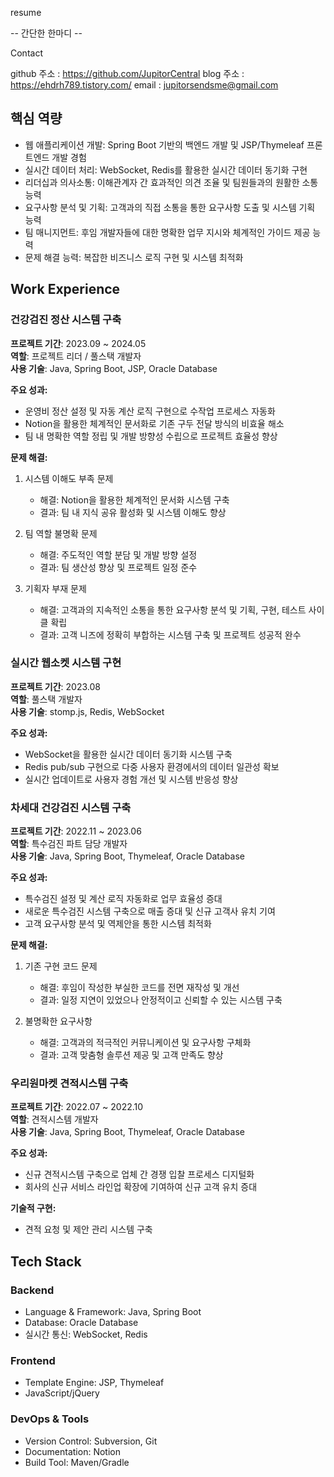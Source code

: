
resume

-- 간단한 한마디 --

Contact

github 주소 : https://github.com/JupitorCentral
blog 주소 : https://ehdrh789.tistory.com/
email : jupitorsendsme@gmail.com


## 핵심 역량
- 웹 애플리케이션 개발: Spring Boot 기반의 백엔드 개발 및 JSP/Thymeleaf 프론트엔드 개발 경험
- 실시간 데이터 처리: WebSocket, Redis를 활용한 실시간 데이터 동기화 구현
- 리더십과 의사소통: 이해관계자 간 효과적인 의견 조율 및 팀원들과의 원활한 소통 능력
- 요구사항 분석 및 기획: 고객과의 직접 소통을 통한 요구사항 도출 및 시스템 기획 능력
- 팀 매니지먼트: 후임 개발자들에 대한 명확한 업무 지시와 체계적인 가이드 제공 능력
- 문제 해결 능력: 복잡한 비즈니스 로직 구현 및 시스템 최적화

## Work Experience

### 건강검진 정산 시스템 구축
**프로젝트 기간**: 2023.09 ~ 2024.05  
**역할**: 프로젝트 리더 / 풀스택 개발자  
**사용 기술**: Java, Spring Boot, JSP, Oracle Database

**주요 성과:**
- 운영비 정산 설정 및 자동 계산 로직 구현으로 수작업 프로세스 자동화
- Notion을 활용한 체계적인 문서화로 기존 구두 전달 방식의 비효율 해소
- 팀 내 명확한 역할 정립 및 개발 방향성 수립으로 프로젝트 효율성 향상

**문제 해결:**
1. 시스템 이해도 부족 문제
   - 해결: Notion을 활용한 체계적인 문서화 시스템 구축
   - 결과: 팀 내 지식 공유 활성화 및 시스템 이해도 향상

2. 팀 역할 불명확 문제
   - 해결: 주도적인 역할 분담 및 개발 방향 설정
   - 결과: 팀 생산성 향상 및 프로젝트 일정 준수

3. 기획자 부재 문제
   - 해결: 고객과의 지속적인 소통을 통한 요구사항 분석 및 기획, 구현, 테스트 사이클 확립
   - 결과: 고객 니즈에 정확히 부합하는 시스템 구축 및 프로젝트 성공적 완수

### 실시간 웹소켓 시스템 구현
**프로젝트 기간**: 2023.08  
**역할**: 풀스택 개발자  
**사용 기술**: stomp.js, Redis, WebSocket

**주요 성과:**
- WebSocket을 활용한 실시간 데이터 동기화 시스템 구축
- Redis pub/sub 구현으로 다중 사용자 환경에서의 데이터 일관성 확보
- 실시간 업데이트로 사용자 경험 개선 및 시스템 반응성 향상

### 차세대 건강검진 시스템 구축
**프로젝트 기간**: 2022.11 ~ 2023.06  
**역할**: 특수검진 파트 담당 개발자  
**사용 기술**: Java, Spring Boot, Thymeleaf, Oracle Database

**주요 성과:**
- 특수검진 설정 및 계산 로직 자동화로 업무 효율성 증대
- 새로운 특수검진 시스템 구축으로 매출 증대 및 신규 고객사 유치 기여
- 고객 요구사항 분석 및 역제안을 통한 시스템 최적화

**문제 해결:**
1. 기존 구현 코드 문제
   - 해결: 후임이 작성한 부실한 코드를 전면 재작성 및 개선
   - 결과: 일정 지연이 있었으나 안정적이고 신뢰할 수 있는 시스템 구축

2. 불명확한 요구사항
   - 해결: 고객과의 적극적인 커뮤니케이션 및 요구사항 구체화
   - 결과: 고객 맞춤형 솔루션 제공 및 고객 만족도 향상

### 우리원마켓 견적시스템 구축
**프로젝트 기간**: 2022.07 ~ 2022.10  
**역할**: 견적시스템 개발자  
**사용 기술**: Java, Spring Boot, Thymeleaf, Oracle Database

**주요 성과:**
- 신규 견적시스템 구축으로 업체 간 경쟁 입찰 프로세스 디지털화
- 회사의 신규 서비스 라인업 확장에 기여하여 신규 고객 유치 증대

**기술적 구현:**
- 견적 요청 및 제안 관리 시스템 구축

## Tech Stack
### Backend
- Language & Framework: Java, Spring Boot
- Database: Oracle Database
- 실시간 통신: WebSocket, Redis

### Frontend
- Template Engine: JSP, Thymeleaf
- JavaScript/jQuery

### DevOps & Tools
- Version Control: Subversion, Git
- Documentation: Notion
- Build Tool: Maven/Gradle

